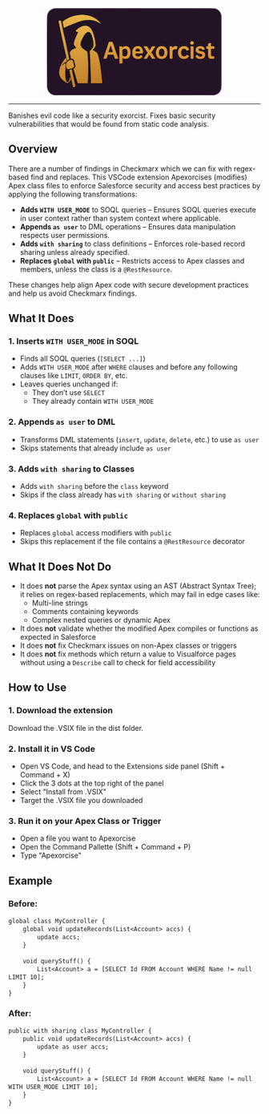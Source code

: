 <!-- # Apexorcist -->
<p align="center">
  <img src="banner.png" alt="Description" width="350"/>
</p>
<hr/>
Banishes evil code like a security exorcist. Fixes basic security vulnerabilities that would be found from static code analysis.


## Overview

There are a number of findings in Checkmarx which we can fix with regex-based find and replaces. This VSCode extension Apexorcises (modifies) Apex class files to enforce Salesforce security and access best practices by applying the following transformations:

- **Adds `WITH USER_MODE`** to SOQL queries – Ensures SOQL queries execute in user context rather than system context where applicable.
- **Appends `as user`** to DML operations – Ensures data manipulation respects user permissions.
- **Adds `with sharing`** to class definitions – Enforces role-based record sharing unless already specified.
- **Replaces `global` with `public`** – Restricts access to Apex classes and members, unless the class is a `@RestResource`.

These changes help align Apex code with secure development practices and help us avoid Checkmarx findings.

## What It Does

### 1. Inserts `WITH USER_MODE` in SOQL

- Finds all SOQL queries (`[SELECT ...]`)
- Adds `WITH USER_MODE` after `WHERE` clauses and before any following clauses like `LIMIT`, `ORDER BY`, etc.
- Leaves queries unchanged if:
  - They don’t use `SELECT`
  - They already contain `WITH USER_MODE`

### 2. Appends `as user` to DML

- Transforms DML statements (`insert`, `update`, `delete`, etc.) to use `as user`
- Skips statements that already include `as user`

### 3. Adds `with sharing` to Classes

- Adds `with sharing` before the `class` keyword
- Skips if the class already has `with sharing` or `without sharing`

### 4. Replaces `global` with `public`

- Replaces `global` access modifiers with `public`
- Skips this replacement if the file contains a `@RestResource` decorator

## What It Does **Not** Do

- It does **not** parse the Apex syntax using an AST (Abstract Syntax Tree); it relies on regex-based replacements, which may fail in edge cases like:
  - Multi-line strings
  - Comments containing keywords
  - Complex nested queries or dynamic Apex
- It does **not** validate whether the modified Apex compiles or functions as expected in Salesforce
- It does **not** fix Checkmarx issues on non-Apex classes or triggers
- It does **not** fix methods which return a value to Visualforce pages without using a `Describe` call to check for field accessibility

## How to Use

### 1. Download the extension
Download the .VSIX file in the dist folder.

### 2. Install it in VS Code
- Open VS Code, and head to the Extensions side panel (Shift + Command + X)
- Click the 3 dots at the top right of the panel
- Select "Install from .VSIX"
- Target the .VSIX file you downloaded

### 3. Run it on your Apex Class or Trigger
- Open a file you want to Apexorcise
- Open the Command Pallette (Shift + Command + P)
- Type "Apexorcise"

## Example

### Before:

```apex
global class MyController {
    global void updateRecords(List<Account> accs) {
        update accs;
    }

    void queryStuff() {
        List<Account> a = [SELECT Id FROM Account WHERE Name != null LIMIT 10];
    }
}
```

### After:

```apex
public with sharing class MyController {
    public void updateRecords(List<Account> accs) {
        update as user accs;
    }

    void queryStuff() {
        List<Account> a = [SELECT Id FROM Account WHERE Name != null WITH USER_MODE LIMIT 10];
    }
}
```
